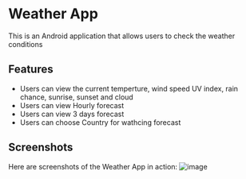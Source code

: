 # Weather App
This is an Android application that allows users to check the weather conditions
## Features
+ Users can view the current temperture, wind speed UV index, rain chance, sunrise, sunset and cloud
+ Users can view Hourly forecast
+ Users can view 3 days forecast
+ Users can choose Country for wathcing forecast

## Screenshots
Here are screenshots of the Weather App in action:
![image](https://github.com/flash871/Wheather-App/assets/142302503/ff901d30-d378-449f-a723-4473ef536608)

